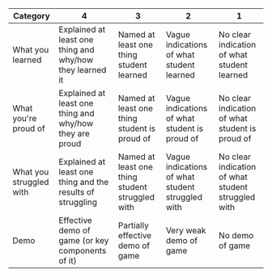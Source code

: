 | Category                | 4                                                          | 3                                               | 2                                                | 1                                                  |
|-------------------------|------------------------------------------------------------|-------------------------------------------------|--------------------------------------------------|----------------------------------------------------|
| What you learned        | Explained at least one thing and why/how they learned it   | Named at least one thing student learned        | Vague indications of what student learned        | No clear indication of what student learned        |
| What you're proud of    | Explained at least one thing and why/how they are proud    | Named at least one thing student is proud of    | Vague indications of what student is proud of    | No clear indication of what student is proud of    |
| What you struggled with | Explained at least one thing and the results of struggling | Named at least one thing student struggled with | Vague indications of what student struggled with | No clear indication of what student struggled with |
| Demo                    | Effective demo of game (or key components of it)           | Partially effective demo of game                | Very weak demo of game                           | No demo of game                                    |
